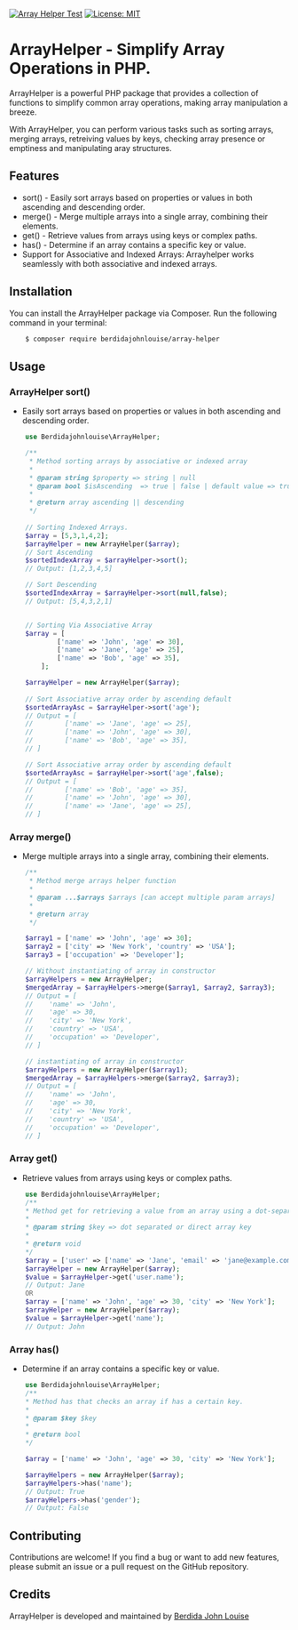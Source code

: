 [![Array Helper Test](https://github.com/berdidajohnlouise/array-helper/actions/workflows/test.yml/badge.svg)](https://github.com/berdidajohnlouise/array-helper/actions/workflows/test.yml)
[![License: MIT](https://img.shields.io/badge/License-MIT-yellow.svg)](https://github.com/berdidajohnlouise/array-helper/blob/main/LICENSE) 


# ArrayHelper - Simplify Array Operations in PHP.

ArrayHelper is a powerful PHP package that provides a collection of functions to simplify common array operations, making array manipulation a breeze. 

With ArrayHelper, you can perform various tasks such as sorting arrays, merging arrays, retreiving values by keys, checking array presence or emptiness and manipulating aray structures.

## Features

- sort() - Easily sort arrays based on properties or values in both ascending and descending order.
- merge() - Merge multiple arrays into a single array, combining their elements.
- get() - Retrieve values from arrays using keys or complex paths.
- has() - Determine if an array contains a specific key or value.
- Support for Associative and Indexed Arrays: Arrayhelper works seamlessly with both associative and indexed arrays.

## Installation

You can install the ArrayHelper package via Composer. Run the following command in your terminal:
```bash
    $ composer require berdidajohnlouise/array-helper
```

## Usage

### ArrayHelper sort()
- Easily sort arrays based on properties or values in both ascending and descending order.
```php
    use Berdidajohnlouise\ArrayHelper;

    /**
     * Method sorting arrays by associative or indexed array
     *
     * @param string $property => string | null
     * @param bool $isAscending  => true | false | default value => true
     *
     * @return array ascending || descending
     */
    
    // Sorting Indexed Arrays. 
    $array = [5,3,1,4,2];
    $arrayHelper = new ArrayHelper($array);
    // Sort Ascending
    $sortedIndexArray = $arrayHelper->sort();
    // Output: [1,2,3,4,5]

    // Sort Descending
    $sortedIndexArray = $arrayHelper->sort(null,false);
    // Output: [5,4,3,2,1]


    // Sorting Via Associative Array
    $array = [
            ['name' => 'John', 'age' => 30],
            ['name' => 'Jane', 'age' => 25],
            ['name' => 'Bob', 'age' => 35],
        ];

    $arrayHelper = new ArrayHelper($array);
    
    // Sort Associative array order by ascending default
    $sortedArrayAsc = $arrayHelper->sort('age');
    // Output = [
    //        ['name' => 'Jane', 'age' => 25],
    //        ['name' => 'John', 'age' => 30],
    //        ['name' => 'Bob', 'age' => 35],
    // ]

    // Sort Associative array order by ascending default
    $sortedArrayAsc = $arrayHelper->sort('age',false);
    // Output = [
    //        ['name' => 'Bob', 'age' => 35],
    //        ['name' => 'John', 'age' => 30],
    //        ['name' => 'Jane', 'age' => 25],
    // ]

```

### Array merge()
- Merge multiple arrays into a single array, combining their elements.

```php
    /**
     * Method merge arrays helper function
     *
     * @param ...$arrays $arrays [can accept multiple param arrays]
     *
     * @return array
     */

    $array1 = ['name' => 'John', 'age' => 30];
    $array2 = ['city' => 'New York', 'country' => 'USA'];
    $array3 = ['occupation' => 'Developer'];

    // Without instantiating of array in constructor
    $arrayHelpers = new ArrayHelper;
    $mergedArray = $arrayHelpers->merge($array1, $array2, $array3);
    // Output = [
    //    'name' => 'John',
    //    'age' => 30,
    //    'city' => 'New York',
    //    'country' => 'USA',
    //    'occupation' => 'Developer',
    // ]

    // instantiating of array in constructor
    $arrayHelpers = new ArrayHelper($array1);
    $mergedArray = $arrayHelpers->merge($array2, $array3);
    // Output = [
    //    'name' => 'John',
    //    'age' => 30,
    //    'city' => 'New York',
    //    'country' => 'USA',
    //    'occupation' => 'Developer',
    // ]

```

### Array get()
- Retrieve values from arrays using keys or complex paths.
```php
    use Berdidajohnlouise\ArrayHelper;
    /**
    * Method get for retrieving a value from an array using a dot-separated key or direct array key. 
    *
    * @param string $key => dot separated or direct array key
    *
    * @return void
    */
    $array = ['user' => ['name' => 'Jane', 'email' => 'jane@example.com']];
    $arrayHelper = new ArrayHelper($array);
    $value = $arrayHelper->get('user.name');
    // Output: Jane
    OR
    $array = ['name' => 'John', 'age' => 30, 'city' => 'New York'];
    $arrayHelper = new ArrayHelper($array);
    $value = $arrayHelper->get('name');
    // Output: John
```

### Array has()
- Determine if an array contains a specific key or value.

```php
    use Berdidajohnlouise\ArrayHelper;
    /**
    * Method has that checks an array if has a certain key.
    *
    * @param $key $key 
    *
    * @return bool
    */

    $array = ['name' => 'John', 'age' => 30, 'city' => 'New York'];

    $arrayHelpers = new ArrayHelper($array);
    $arrayHelpers->has('name');
    // Output: True
    $arrayHelpers->has('gender');
    // Output: False

```



## Contributing
Contributions are welcome! If you find a bug or want to add new features, please submit an issue or a pull request on the GitHub repository.

## Credits
ArrayHelper is developed and maintained by [Berdida John Louise](https://github.com/berdidajohnlouise)